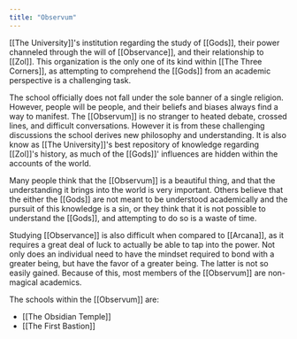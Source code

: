 ```yaml
---
title: "Observum"
---
```

[[The University]]'s institution regarding the study of [[Gods]], their power channeled through the will of [[Observance]], and their relationship to [[Zol]]. This organization is the only one of its kind within [[The Three Corners]], as attempting to comprehend the [[Gods]] from an academic perspective is a challenging task.

The school officially does not fall under the sole banner of a single religion. However, people will be people, and their beliefs and biases always find a way to manifest. The [[Observum]] is no stranger to heated debate, crossed lines, and difficult conversations. However it is from these challenging discussions the school derives new philosophy and understanding. It is also know as [[The University]]'s best repository of knowledge regarding [[Zol]]'s history, as much of the [[Gods]]' influences are hidden within the accounts of the world.

Many people think that the [[Observum]] is a beautiful thing, and that the understanding it brings into the world is very important. Others believe that the either the [[Gods]] are not meant to be understood academically and the pursuit of this knowledge is a sin, or they think that it is not possible to understand the [[Gods]], and attempting to do so is a waste of time.

Studying [[Observance]] is also difficult when compared to [[Arcana]], as it requires a great deal of luck to actually be able to tap into the power. Not only does an individual need to have the mindset required to bond with a greater being, but have the favor of a greater being. The latter is not so easily gained. Because of this, most members of the [[Observum]] are non-magical academics.

The schools within the [[Observum]] are:
- [[The Obsidian Temple]]
- [[The First Bastion]]